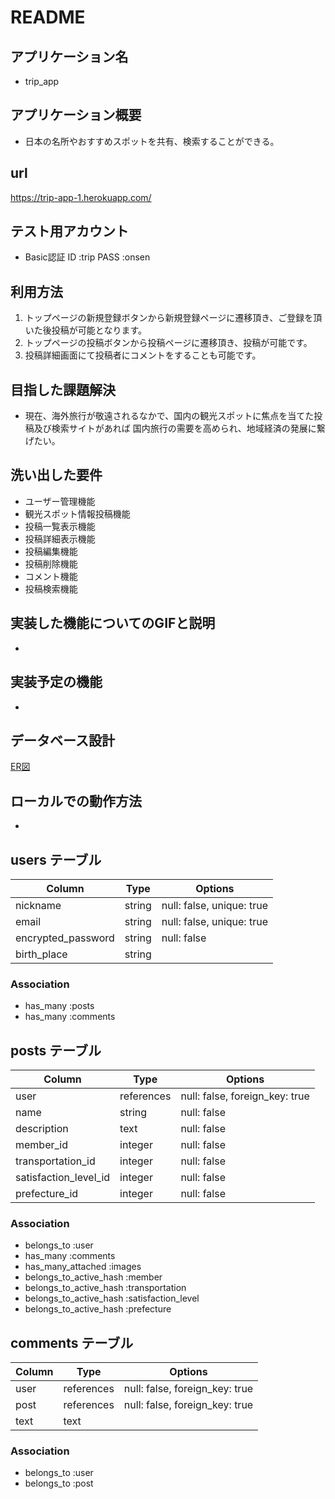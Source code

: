 # README

## アプリケーション名
* trip_app

## アプリケーション概要
* 日本の名所やおすすめスポットを共有、検索することができる。

## url
https://trip-app-1.herokuapp.com/

## テスト用アカウント
* Basic認証
  ID :trip
  PASS :onsen 

## 利用方法
1. トップページの新規登録ボタンから新規登録ページに遷移頂き、ご登録を頂いた後投稿が可能となります。
2. トップページの投稿ボタンから投稿ページに遷移頂き、投稿が可能です。
3. 投稿詳細画面にて投稿者にコメントをすることも可能です。

## 目指した課題解決
* 現在、海外旅行が敬遠されるなかで、国内の観光スポットに焦点を当てた投稿及び検索サイトがあれば
  国内旅行の需要を高められ、地域経済の発展に繋げたい。

## 洗い出した要件
* ユーザー管理機能
* 観光スポット情報投稿機能
* 投稿一覧表示機能
* 投稿詳細表示機能 
* 投稿編集機能
* 投稿削除機能
* コメント機能
* 投稿検索機能

## 実装した機能についてのGIFと説明
* 

## 実装予定の機能
* 

## データベース設計
[ER図](https://www.draw.io/#G1xPcERN3Ec9-VZQtFvJkTTFChv-_h6Cuo)

## ローカルでの動作方法
* 

## users テーブル

| Column             | Type    | Options                   |
| -------------------| ------- | ------------------------- |
| nickname           | string  | null: false, unique: true |
| email              | string  | null: false, unique: true |
| encrypted_password | string  | null: false               |
| birth_place        | string  |                           |

### Association

- has_many :posts
- has_many :comments

## posts テーブル

| Column                | Type       | Options                        |
| --------------------- | ---------- | ------------------------------ |
| user                  | references | null: false, foreign_key: true |
| name                  | string     | null: false                    |
| description           | text       | null: false                    |
| member_id             | integer    | null: false                    |
| transportation_id     | integer    | null: false                    |
| satisfaction_level_id | integer    | null: false                    |
| prefecture_id         | integer    | null: false                    |

### Association

- belongs_to :user
- has_many :comments
- has_many_attached :images
- belongs_to_active_hash :member
- belongs_to_active_hash :transportation
- belongs_to_active_hash :satisfaction_level
- belongs_to_active_hash :prefecture

## comments テーブル

| Column | Type       | Options                        |
| -------| ---------- | ------------------------------ |
| user   | references | null: false, foreign_key: true |
| post   | references | null: false, foreign_key: true |
| text   | text       |                                |

### Association

- belongs_to :user
- belongs_to :post
